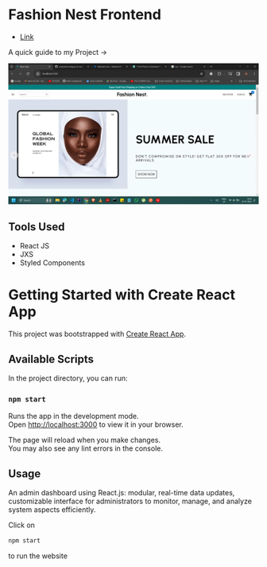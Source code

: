 # Fashion Nest Frontend

- [Link]()

A quick guide to my Project ->

<img src = "/image.webp">

## Tools Used

- React JS
- JXS
- Styled Components

# Getting Started with Create React App

This project was bootstrapped with [Create React App](https://github.com/facebook/create-react-app).

## Available Scripts

In the project directory, you can run:

### `npm start`

Runs the app in the development mode.\
Open [http://localhost:3000](http://localhost:3000) to view it in your browser.

The page will reload when you make changes.\
You may also see any lint errors in the console.

## Usage

An admin dashboard using React.js: modular, real-time data updates, customizable interface for administrators to monitor, manage, and analyze system aspects efficiently.

Click on

```js
npm start
``` 
to run the website